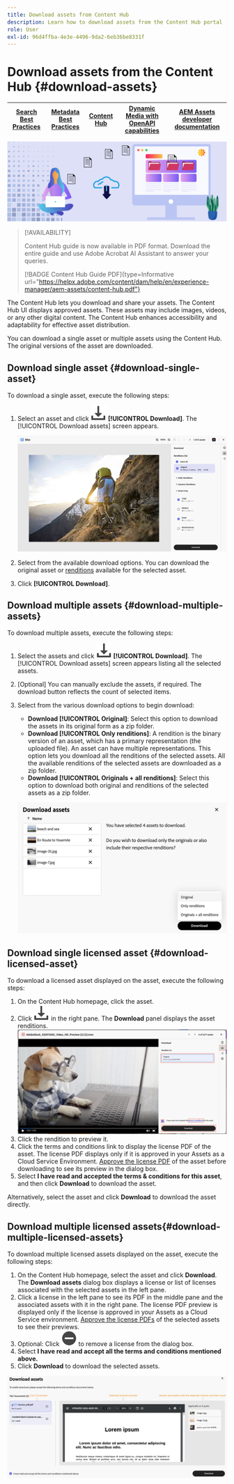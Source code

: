 ```yaml
---
title: Download assets from Content Hub
description: Learn how to download assets from the Content Hub portal
role: User
exl-id: 96d4ffba-4e3e-4496-9da2-6eb36be8331f
---
```

# Download assets from the Content Hub {#download-assets}

| [Search Best Practices](/help/assets/search-best-practices.md) |[Metadata Best Practices](/help/assets/metadata-best-practices.md)|[Content Hub](/help/assets/product-overview.md)|[Dynamic Media with OpenAPI capabilities](/help/assets/dynamic-media-open-apis-overview.md)|[AEM Assets developer documentation](https://developer.adobe.com/experience-cloud/experience-manager-apis/)|
| ------------- | --------------------------- |---------|----|-----|

<!-- ![Download assets](assets/download-asset.jpg) -->
![Download assets](assets/download-asset-genstudio.jpeg)

>[!AVAILABILITY]
>
>Content Hub guide is now available in PDF format. Download the entire guide and use Adobe Acrobat AI Assistant to answer your queries. 
>
>[!BADGE Content Hub Guide PDF]{type=Informative url="https://helpx.adobe.com/content/dam/help/en/experience-manager/aem-assets/content-hub.pdf"}

The Content Hub lets you download and share your assets. The Content Hub UI displays approved assets. These assets may include images, videos, or any other digital content. The Content Hub enhances accessibility and adaptability for effective asset distribution.  

You can download a single asset or multiple assets using the Content Hub. The original versions of the asset are downloaded.

## Download single asset {#download-single-asset} 

To download a single asset, execute the following steps: 

1. Select an asset and click ![download](/help/assets/assets/download-icon.svg) **[!UICONTROL Download]**. The [!UICONTROL Download assets] screen appears.

    ![Download single asset renditions](/help/assets/assets/download-single-asset-renditions.png)

1. Select from the available download options. You can download the original asset or [renditions](/help/assets/download-assets-content-hub.md#renditions-content-hub) available for the selected asset.
1. Click **[!UICONTROL Download]**.

## Download multiple assets {#download-multiple-assets} 

To download multiple assets, execute the following steps: 

1. Select the assets and click ![download](/help/assets/assets/download-icon.svg) **[!UICONTROL Download]**. The [!UICONTROL Download assets] screen appears listing all the selected assets.
1. [Optional] You can manually exclude the assets, if required. The download button reflects the count of selected items. 
1. Select from the various download options to begin download:

    * **Download [!UICONTROL Original]**: Select this option to download the assets in its original form as a zip folder.
    * **Download [!UICONTROL Only renditions]**: A rendition is the binary version of an asset, which has a primary representation (the uploaded file). An asset can have multiple representations. This option lets you download all the renditions of the selected assets. All the available renditions of the selected assets are downloaded as a zip folder.
    * **Download [!UICONTROL Originals + all renditions]**: Select this option to download both original and renditions of the selected assets as a zip folder. 

    ![Download multiple renditions](/help/assets/assets/download-multiple-renditions.png)
    
## Download single licensed asset {#download-licensed-asset}

To download a licensed asset displayed on the asset, execute the following steps:

1. On the Content Hub homepage, click the asset.
1. Click ![download](/help/assets/assets/download-icon.svg) in the right pane. The **Download** panel displays the asset renditions.
![single-download-dialog-box](/help/assets/assets/asset-dialog-box-for-single-download.png) 
1. Click the rendition to preview it. 
1. Click the terms and conditions link to display the license PDF of the asset. The license PDF displays only if it is approved in your Assets as a Cloud Service Environment. [Approve the license PDF](/help/assets/approve-assets-content-hub.md) of the asset before downloading to see its preview in the dialog box.
1. Select **I have read and accepted the terms & conditions for this asset**, and then click **Download** to download the asset.

Alternatively, select the asset and click **Download** to download the asset directly.

## Download multiple licensed assets{#download-multiple-licensed-assets} 

To download multiple licensed assets displayed on the asset, execute the following steps:

1. On the Content Hub homepage, select the asset and click **Download**. The **Download assets** dialog box displays a license or list of licenses associated with the selected assets in the left pane. 
1. Click a license in the left pane to see its PDF in the middle pane and the associated assets with it in the right pane. The license PDF preview is displayed only if the license is approved in your Assets as a Cloud Service environment. [Approve the license PDFs](/help/assets/approve-assets-content-hub.md) of the selected assets to see their previews.
1. Optional: Click ![remove-icon](/help/assets/assets/remove-icon.svg) to remove a license from the dialog box.
1. Select **I have read and accept all the terms and conditions mentioned above.** 
1. Click **Download** to download the selected assets.

<!---This dialog box displays the list of licenses associated with the selected assets in the left pane. Select a license to preview its terms and conditions (in pdf format) in the middle pane and the preview of the associated assets to the license in the right. Reviewed licenses are highlighted in light blue.


The dialog box that displays depends on whether the download list includes expired assets or only non-expired assets. <br/>
**Download expired assets dialog box:** This dialog box displays the expired assets' preview along with their expiry date in the left pane. The expired assets' count out of total selected displays in the right pane. Click **Proceed with all assets** to download expired assets with other assets (if present). The Download assets dialog box displays. See the [Download assets dialog box](#Download-asset-dialog-box) to proceed further.
    
    >[!NOTE]
    >
    >[Enable the download option for expired assets](/help/assets/configure-content-hub-ui-options.md#expired-assets-content-hub) to download them. Only expired assets that have enabled downloading are available for download.

   <a id="Download-asset-dialog-box"></a> **Download assets dialog box:** This dialog box displays the list of licenses associated with the selected assets in the left pane. Select a license to preview its terms and conditions (in pdf format) in the middle pane and the associated assets' preview and their count in the right pane. Reviewed licenses are highlighted in light blue.

    >[!NOTE]
    >
    > The **Download Asset dialog box** previews licensing terms and conditions only for approved licenses. [Approve the assets' licenses](/help/assets/approve-assets-content-hub.md) before downloading them to preview their licensing terms in the **Download Asset dialog box**.

1. Click  ![remove-icon](/help/assets/assets/remove-icon.svg) to remove a license from the download dialog box. 

1. Accept the terms and conditions and then click **Download** to download assets associated with the available licenses in the left pane.-->
![download-multiple-license](/help/assets/assets/download-multiple-license1.png)

<!---
### Download non-licensed Assets {#download-non-licensed-assets}

 To download non-licensed assets, select the assets and click ![download](/help/assets/assets/download-icon.svg) from the top rail.-->

    





